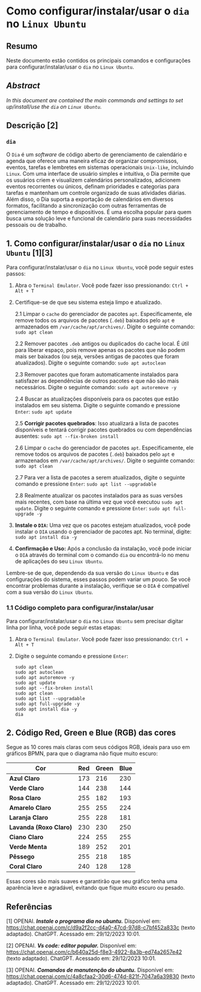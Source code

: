 # Como configurar/instalar/usar o `dia` no `Linux Ubuntu`

## Resumo

Neste documento estão contidos os principais comandos e configurações para configurar/instalar/usar o `dia` no `Linux Ubuntu`.

## _Abstract_

_In this document are contained the main commands and settings to set up/install/use the `dia` on `Linux Ubuntu`._

## Descrição [2]

### `dia`

O `Dia` é um _software_ de código aberto de gerenciamento de calendário e agenda que oferece uma maneira eficaz de organizar compromissos, eventos, tarefas e lembretes em sistemas operacionais `Unix-like`, incluindo `Linux`. Com uma interface de usuário simples e intuitiva, o Dia permite que os usuários criem e visualizem calendários personalizados, adicionem eventos recorrentes ou únicos, definam prioridades e categorias para tarefas e mantenham um controle organizado de suas atividades diárias. Além disso, o Dia suporta a exportação de calendários em diversos formatos, facilitando a sincronização com outras ferramentas de gerenciamento de tempo e dispositivos. É uma escolha popular para quem busca uma solução leve e funcional de calendário para suas necessidades pessoais ou de trabalho.

## 1. Como configurar/instalar/usar o `dia` no `Linux Ubuntu` [1][3]

Para configurar/instalar/usar o `dia` no `Linux Ubuntu`, você pode seguir estes passos:

1. Abra o `Terminal Emulator`. Você pode fazer isso pressionando: `Ctrl + Alt + T`    

2. Certifique-se de que seu sistema esteja limpo e atualizado.

    2.1 Limpar o `cache` do gerenciador de pacotes `apt`. Especificamente, ele remove todos os arquivos de pacotes (`.deb`) baixados pelo `apt` e armazenados em `/var/cache/apt/archives/`. Digite o seguinte comando: `sudo apt clean` 
    
    2.2 Remover pacotes `.deb` antigos ou duplicados do cache local. É útil para liberar espaço, pois remove apenas os pacotes que não podem mais ser baixados (ou seja, versões antigas de pacotes que foram atualizados). Digite o seguinte comando: `sudo apt autoclean`

    2.3 Remover pacotes que foram automaticamente instalados para satisfazer as dependências de outros pacotes e que não são mais necessários. Digite o seguinte comando: `sudo apt autoremove -y`

    2.4 Buscar as atualizações disponíveis para os pacotes que estão instalados em seu sistema. Digite o seguinte comando e pressione `Enter`: `sudo apt update`

    2.5 **Corrigir pacotes quebrados**: Isso atualizará a lista de pacotes disponíveis e tentará corrigir pacotes quebrados ou com dependências ausentes: `sudo apt --fix-broken install`

    2.6 Limpar o `cache` do gerenciador de pacotes `apt`. Especificamente, ele remove todos os arquivos de pacotes (`.deb`) baixados pelo `apt` e armazenados em `/var/cache/apt/archives/`. Digite o seguinte comando: `sudo apt clean` 
    
    2.7 Para ver a lista de pacotes a serem atualizados, digite o seguinte comando e pressione `Enter`:  `sudo apt list --upgradable`

    2.8 Realmente atualizar os pacotes instalados para as suas versões mais recentes, com base na última vez que você executou `sudo apt update`. Digite o seguinte comando e pressione `Enter`: `sudo apt full-upgrade -y`
    

1. **Instale o `DIA`:** Uma vez que os pacotes estejam atualizados, você pode instalar o `DIA` usando o gerenciador de pacotes apt. No terminal, digite: `sudo apt install dia -y`

2. **Confirmação e Uso:** Após a conclusão da instalação, você pode iniciar o `DIA` através do terminal com o comando `dia` ou encontrá-lo no menu de aplicações do seu `Linux Ubuntu`.

Lembre-se de que, dependendo da sua versão do `Linux Ubuntu` e das configurações do sistema, esses passos podem variar um pouco. Se você encontrar problemas durante a instalação, verifique se o `DIA` é compatível com a sua versão do `Linux Ubuntu`.


### 1.1 Código completo para configurar/instalar/usar

Para configurar/instalar/usar o `dia` no `Linux Ubuntu` sem precisar digitar linha por linha, você pode seguir estas etapas:

1. Abra o `Terminal Emulator`. Você pode fazer isso pressionando: `Ctrl + Alt + T`

2. Digite o seguinte comando e pressione `Enter`:

    ```
    sudo apt clean
    sudo apt autoclean
    sudo apt autoremove -y
    sudo apt update
    sudo apt --fix-broken install
    sudo apt clean
    sudo apt list --upgradable
    sudo apt full-upgrade -y
    sudo apt install dia -y
    dia
    ```


## 2. Código Red, Green e Blue (RGB) das cores

Segue as 10 cores mais claras com seus códigos RGB, ideais para uso em gráficos BPMN, para que o diagrama não fique muito escuro:

| Cor                | Red | Green | Blue |
|--------------------|-----|-------|------|
| **Azul Claro**     | 173 | 216   | 230  |
| **Verde Claro**    | 144 | 238   | 144  |
| **Rosa Claro**     | 255 | 182   | 193  |
| **Amarelo Claro**  | 255 | 255   | 224  |
| **Laranja Claro**  | 255 | 228   | 181  |
| **Lavanda (Roxo Claro)** | 230 | 230 | 250  |
| **Ciano Claro**    | 224 | 255   | 255  |
| **Verde Menta**    | 189 | 252   | 201  |
| **Pêssego**        | 255 | 218   | 185  |
| **Coral Claro**    | 240 | 128   | 128  |

Essas cores são mais suaves e garantirão que seu gráfico tenha uma aparência leve e agradável, evitando que fique muito escuro ou pesado.


## Referências

[1] OPENAI. ***Instale o programa dia no ubuntu.*** Disponível em: <https://chat.openai.com/c/d9a2f2cc-d4a0-47cd-97d8-c7bf452a833c> (texto adaptado). ChatGPT. Acessado em: 29/12/2023 10:01.

[2] OPENAI. ***Vs code: editor popular.*** Disponível em: <https://chat.openai.com/c/b640a25d-f8e3-4922-8a3b-ed74a2657e42> (texto adaptado). ChatGPT. Acessado em: 29/12/2023 10:01.

[3] OPENAI. ***Comandos de manutenção do ubuntu.*** Disponível em: <https://chat.openai.com/c/4a8cfaa2-30d6-474d-821f-7047a6a39830> (texto adaptado). ChatGPT. Acessado em: 29/12/2023 10:01.
